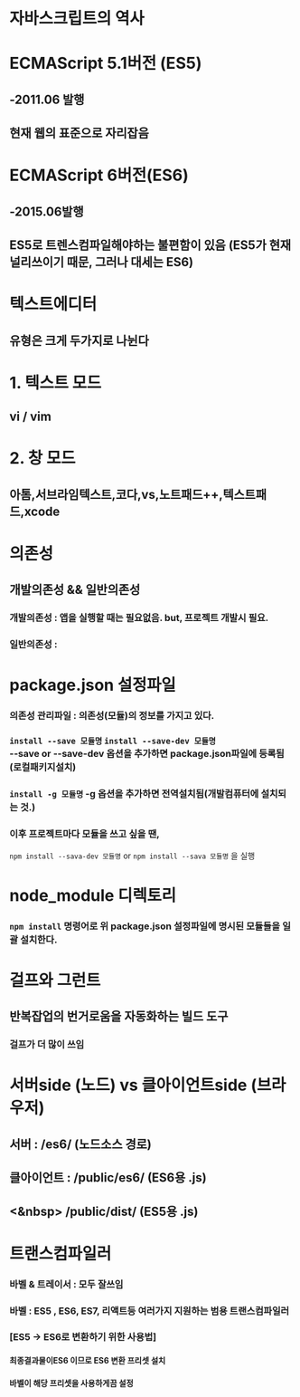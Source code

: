 자바스크립트의 역사
==================

# ECMAScript 5.1버전 (ES5) 
## -2011.06 발행
## 현재 웹의 표준으로 자리잡음

# ECMAScript 6버전(ES6)
## -2015.06발행
## ES5로 트렌스컴파일해야하는 불편함이 있음 (ES5가 현재 널리쓰이기 때문, 그러나 대세는 ES6)


텍스트에디터
============
## 유형은 크게  두가지로 나뉜다
# 1. 텍스트 모드
## vi / vim
# 2. 창 모드
## 아톰,서브라임텍스트,코다,vs,노트패드++,텍스트패드,xcode


# 의존성
## 개발의존성 && 일반의존성
### 개발의존성 : 앱을 실행할 때는 필요없음. but, 프로젝트 개발시 필요.
### 일반의존성 :

# package.json 설정파일
### 의존성 관리파일 : 의존성(모듈)의 정보를 가지고 있다.
### `install --save 모듈명` `install --save-dev 모듈명`<br> --save or --save-dev 옵션을 추가하면 package.json파일에 등록됨 (로컬패키지설치)
### `install -g 모듈명` -g 옵션을 추가하면 전역설치됨(개발컴퓨터에 설치되는 것.)
### 이후 프로젝트마다 모듈을 쓰고 싶을 땐,<br>
`npm install --sava-dev 모듈명` or `npm install --sava 모듈명` 을 실행



# node_module 디렉토리
### `npm install` 명령어로 위 package.json 설정파일에 명시된 모듈들을 일괄 설치한다.

# 걸프와 그런트
## 반복잡업의 번거로움을 자동화하는 빌드 도구
### 걸프가 더 많이 쓰임

# 서버side (노드) vs 클아이언트side (브라우저)
## 서버       : /es6/ (노드소스 경로)
## 클아이언트 : /public/es6/  (ES6용 .js)<br>
## <&nbsp>             /public/dist/ (ES5용 .js)


# 트랜스컴파일러
### 바벨 & 트레이서 : 모두 잘쓰임
### 바벨 : ES5 , ES6, ES7, 리액트등 여러가지 지원하는 범용 트랜스컴파일러
### [ES5 -> ES6로 변환하기 위한 사용법]
#### 최종결과물이ES6 이므로 ES6 변환 프리셋 설치
#### 바벨이 해당 프리셋을 사용하게끔 설정
